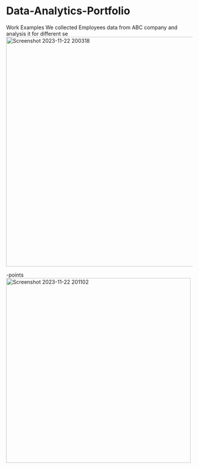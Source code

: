 # Data-Analytics-Portfolio
Work Examples
We collected Employees data from ABC company and analysis it for different se
<img width="619" alt="Screenshot 2023-11-22 200318" src="https://github.com/Aakashsingh85/Data-Analytics-Portfolio/assets/124227750/684a1a12-96b3-42c9-bff1-c9e580eb1e67">

-points
<img width="498" alt="Screenshot 2023-11-22 201102" src="https://github.com/Aakashsingh85/Data-Analytics-Portfolio/assets/124227750/aa4d57d1-3c7f-4487-aedb-9809b182e875">
